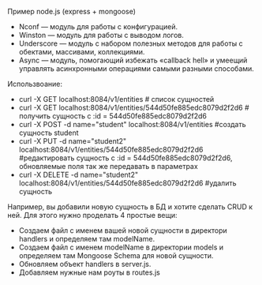 Пример node.js (express + mongoose)

* Nconf — модуль для работы с конфигурацией.
* Winston — модуль для работы с выводом логов.
* Underscore — модуль с набором полезных методов для работы с обектами, массивами, коллекциями.
* Async — модуль, помогающий избежать «callback hell» и умеещий управлять асинхронными операциями самыми разными способами.


Использвоание:
* curl -X GET localhost:8084/v1/entities # список сущностей
* curl -X GET localhost:8084/v1/entities/544d50fe885edc8079d2f2d6 # получить сущность с :id = 544d50fe885edc8079d2f2d6
* curl -X POST -d name="student" localhost:8084/v1/entities #создать сущность student
* curl -X PUT -d name="student2" localhost:8084/v1/entities/544d50fe885edc8079d2f2d6 #редактировать сущность с :id = 544d50fe885edc8079d2f2d6, обновляемые поля так же передавать в параметрах
* curl -X DELETE -d name="student2" localhost:8084/v1/entities/544d50fe885edc8079d2f2d6 #удалить сущность

Например, вы добавили новую сущность в БД и хотите сделать CRUD к ней. Для этого нужно проделать 4 простые вещи:
* Создаем файл с именем вашей новой сущности в директори handlers и определяем там modelName.
* Создаем файл c именем modelName в директории models и определяем там Mongoose Schema для новой сущности.
* Обновляем объект handlers в server.js.
* Добавляем нужные нам роуты в routes.js